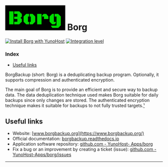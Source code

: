 # <img src="/images/borg_logo.svg" height="80px" alt="borg's logo"> Borg

[![Install Borg with YunoHost](https://install-app.yunohost.org/install-with-yunohost.png)](https://install-app.yunohost.org/?app=borg) [![Integration level](https://dash.yunohost.org/integration/borg.svg)](https://dash.yunohost.org/appci/app/borg)

### Index

- [Useful links](#useful-links)

BorgBackup (short: Borg) is a deduplicating backup program. Optionally, it supports compression and authenticated encryption.

The main goal of Borg is to provide an efficient and secure way to backup data. The data deduplication technique used makes Borg suitable for daily backups since only changes are stored. The authenticated encryption technique makes it suitable for backups to not fully trusted targets.[¹]

## Useful links

+ Website: [www.borgbackup.org](https://www.borgbackup.org/)
+ Official documentation: [borgbackup.readthedocs.io](https://borgbackup.readthedocs.io/en/stable/)
+ Application software repository: [github.com - YunoHost- Apps/borg](https://github.com/YunoHost-Apps/borg_ynh)
+ Fix a bug or an improvement by creating a ticket (issue): [github.com - YunoHost-Apps/borg/issues](https://github.com/YunoHost-Apps/borg_ynh/issues)

------

[¹]: [borgbackup.readthedocs.io](https://borgbackup.readthedocs.io/en/stable/#what-is-borgbackup)
